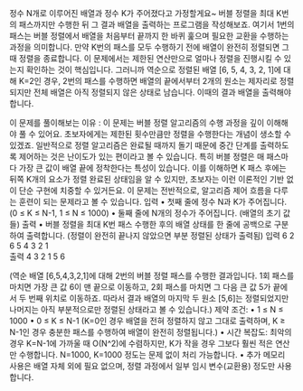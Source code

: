 정수 N개로 이루어진 배열과 정수 K가 주어졌다고 가정할게요~ 
버블 정렬을 최대 K번의 패스까지만 수행한 뒤 
그 결과 배열을 출력하는 프로그램을 작성해보죠. 
여기서 1번의 패스는 버블 정렬에서 배열을 
처음부터 끝까지 한 바퀴 훑으며 
필요한 교환을 수행하는 과정을 의미합니다. 
만약 K번의 패스를 모두 수행하기 전에 
배열이 완전히 정렬되면 그때 정렬을 종료합니다. 
이 문제에서는 제한된 연산만으로 얼마나 
정렬을 진행시킬 수 있는지 확인하는 것이 핵심입니다. 
그러니까 역순으로 정렬된 배열 [6, 5, 4, 3, 2, 1]에 대해 
K=2인 경우, 2번의 패스를 수행하면 
배열의 끝에서부터 2개의 원소는 제자리로 정렬되지만 
전체 배열은 아직 정렬되지 않은 상태로 남습니다. 
이때의 결과 배열을 출력해야 합니다.

이 문제를 풀이해보는 이유 : 이 문제는 버블 정렬 알고리즘의 수행 과정을 깊이 이해해야 풀 수 있어요. 초보자에게는 제한된 횟수만큼만 정렬을 수행한다는 개념이 생소할 수 있겠죠. 일반적으로 정렬 알고리즘은 완료될 때까지 돌기 때문에 중간 단계를 출력하도록 제어하는 것은 난이도가 있는 편이라고 볼 수 있습니다. 특히 버블 정렬은 매 패스마다 가장 큰 값이 배열 끝에 정착한다는 특성이 있습니다. 이를 이해하면 K 패스 후에는 뒤쪽 K개의 요소가 정렬 완료된 상태임을 알 수 있지만, 초보자는 이런 이론적인 기반 없이 단순 구현에 치중할 수 있거든요. 이 문제는 전반적으로, 알고리즘 제어 흐름을 다루는 훈련이 되는 문제라고 볼 수 있습니다.
입력
• 첫째 줄에 정수 N과 K가 주어집니다. (0 ≤ K ≤ N-1, 1 ≤ N ≤ 1000)
• 둘째 줄에 N개의 정수가 주어집니다. (배열의 초기 값들)
출력
• 버블 정렬을 최대 K번 패스 수행한 후의 배열 상태를 한 줄에 공백으로 구분하여 출력합니다. (정렬이 완전히 끝나지 않았으면 부분 정렬된 상태가 출력됨)
입력
6 2  
6 5 4 3 2 1  
출력
4 3 2 1 5 6

(역순 배열 [6,5,4,3,2,1]에 대해 2번의 버블 정렬 패스를 수행한 결과입니다. 1회 패스를 마치면 가장 큰 값 6이 맨 끝으로 이동하고, 2회 패스를 마치면 그 다음 큰 값 5가 끝에서 두 번째 위치로 이동하죠. 따라서 결과 배열의 마지막 두 원소 [5,6]는 정렬되었지만 나머지는 아직 부분적으로만 정렬된 상태라고 볼 수 있습니다.)
제약 조건:
• 1 ≤ N ≤ 1000
• 0 ≤ K ≤ N-1 (K=0인 경우 배열을 전혀 정렬하지 않고 그대로 출력하며, K ≥ N-1인 경우 충분한 패스를 수행하여 배열이 완전히 정렬됩니다.)
• 시간 복잡도: 최악의 경우 K=N-1에 가까울 때 O(N^2)에 수렴하지만, K가 작을 경우 그보다 훨씬 적은 연산만 수행합니다. N=1000, K=1000 정도는 문제 없이 처리 가능합니다.
• 추가 메모리 사용은 배열 자체 외에 필요 없으며, 정렬 과정에서 일부 임시 변수(교환용) 정도만 사용합니다.